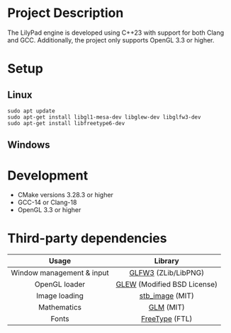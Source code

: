 # Project Description

The LilyPad engine is developed using C++23 with support for both Clang and GCC. Additionally, the project only supports OpenGL 3.3 or higher.

# Setup

## Linux

```
sudo apt update
sudo apt-get install libgl1-mesa-dev libglew-dev libglfw3-dev
sudo apt-get install libfreetype6-dev
```

## Windows

# Development

- CMake versions 3.28.3 or higher
- GCC-14 or Clang-18
- OpenGL 3.3 or higher

# Third-party dependencies

|           Usage           |                                    Library                                    |
|:-------------------------:|:-----------------------------------------------------------------------------:|
| Window management & input |                 [GLFW3](https://www.glfw.org/) (ZLib/LibPNG)                  |
|       OpenGL loader       | [GLEW](https://github.com/nigels-com/glew/tree/master) (Modified BSD License) |
|       Image loading       |              [stb_image](https://github.com/nothings/stb) (MIT)               |
|        Mathematics        |                  [GLM](https://github.com/g-truc/glm) (MIT)                   |
|          Fonts            |     [FreeType](https://download.savannah.gnu.org/releases/freetype/) (FTL)    |